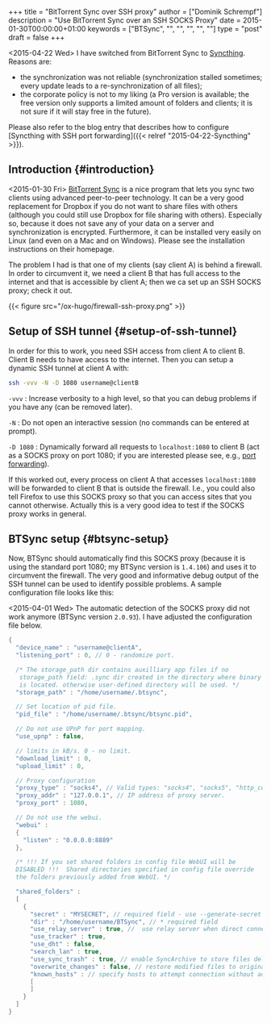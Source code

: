 +++
title = "BitTorrent Sync over SSH proxy"
author = ["Dominik Schrempf"]
description = "Use BitTorrent Sync over an SSH SOCKS Proxy"
date = 2015-01-30T00:00:00+01:00
keywords = ["BTSync", "", "", "", "", ""]
type = "post"
draft = false
+++

<span class="timestamp-wrapper"><span class="timestamp">&lt;2015-04-22 Wed&gt; </span></span> I have switched from BitTorrent Sync to [Syncthing](https://syncthing.net/).
Reasons are:

-   the synchronization was not reliable (synchronization stalled
    sometimes; every update leads to a re-synchronization of all files);
-   the corporate policy is not to my liking (a Pro version is
    available; the free version only supports a limited amount of
    folders and clients; it is not sure if it will stay free in the
    future).

Please also refer to the blog entry that describes how to configure
[Syncthing with SSH port forwarding]({{< relref "2015-04-22-Syncthing" >}}).


## Introduction {#introduction}

<span class="timestamp-wrapper"><span class="timestamp">&lt;2015-01-30 Fri&gt; </span></span> [BitTorrent Sync](http://www.getsync.com/) is a nice program that lets you sync
two clients using advanced peer-to-peer technology.  It can be a very
good replacement for Dropbox if you do not want to share files with
others (although you could still use Dropbox for file sharing with
others).  Especially so, because it does not save any of your data on
a server and synchronization is encrypted.  Furthermore, it can be
installed very easily on Linux (and even on a Mac and on Windows).
Please see the installation instructions on their homepage.

The problem I had is that one of my clients (say client A) is behind a
firewall.  In order to circumvent it, we need a client B that has full
access to the internet and that is accessible by client A; then we ca
set up an SSH SOCKS proxy; check it out.

{{< figure src="/ox-hugo/firewall-ssh-proxy.png" >}}


## Setup of SSH tunnel {#setup-of-ssh-tunnel}

In order for this to work, you need SSH access from client A to client
B.  Client B needs to have access to the internet.  Then you can setup
a dynamic SSH tunnel at client A with:

```sh
ssh -vvv -N -D 1080 username@clientB
```

`-vvv`
: Increase verbosity to a high level, so that you can debug
    problems if you have any (can be removed later).

`-N`
: Do not open an interactive session (no commands can be
    entered at prompt).

`-D 1080`
: Dynamically forward all requests to `localhost:1080` to
    client B (act as a SOCKS proxy on port 1080; if you are
    interested please see, e.g., [port forwarding](https://help.ubuntu.com/community/SSH/OpenSSH/PortForwarding)).

If this worked out, every process on client A that accesses
`localhost:1080` will be forwarded to client B that is outside the
firewall.  I.e., you could also tell Firefox to use this SOCKS proxy
so that you can access sites that you cannot otherwise.  Actually this
is a very good idea to test if the SOCKS proxy works in general.


## BTSync setup {#btsync-setup}

Now, BTSync should automatically find this SOCKS proxy (because it is
using the standard port 1080; my BTSync version is `1.4.106`) and uses
it to circumvent the firewall.  The very good and informative debug
output of the SSH tunnel can be used to identify possible problems.  A
sample configuration file looks like this:

<span class="timestamp-wrapper"><span class="timestamp">&lt;2015-04-01 Wed&gt; </span></span> The automatic detection of the SOCKS proxy did not
work anymore (BTSync version `2.0.93`).  I have adjusted the
configuration file below.

```java
{
  "device_name" : "username@clientA",
  "listening_port" : 0, // 0 - randomize port.

  /* The storage_path dir contains auxilliary app files if no
   storage_path field: .sync dir created in the directory where binary
   is located. otherwise user-defined directory will be used. */
  "storage_path" : "/home/username/.btsync",

  // Set location of pid file.
  "pid_file" : "/home/username/.btsync/btsync.pid",

  // Do not use UPnP for port mapping.
  "use_upnp" : false,

  // limits in kB/s. 0 - no limit.
  "download_limit" : 0,
  "upload_limit" : 0,

  // Proxy configuration
  "proxy_type" : "socks4", // Valid types: "socks4", "socks5", "http_connect". Any other value means no proxy
  "proxy_addr" : "127.0.0.1", // IP address of proxy server.
  "proxy_port" : 1080,

  // Do not use the webui.
  "webui" :
  {
    "listen" : "0.0.0.0:8889"
  },

  /* !!! If you set shared folders in config file WebUI will be
  DISABLED !!!  Shared directories specified in config file override
  the folders previously added from WebUI. */

  "shared_folders" :
  [
    {
      "secret" : "MYSECRET", // required field - use --generate-secret in command line to create new secret
      "dir" : "/home/username/BTSync", // * required field
      "use_relay_server" : true, //  use relay server when direct connection fails
      "use_tracker" : true,
      "use_dht" : false,
      "search_lan" : true,
      "use_sync_trash" : true, // enable SyncArchive to store files deleted on remote devices
      "overwrite_changes" : false, // restore modified files to original version, ONLY for Read-Only folders
      "known_hosts" : // specify hosts to attempt connection without additional search
      [
      ]
    }
  ]
}
```
